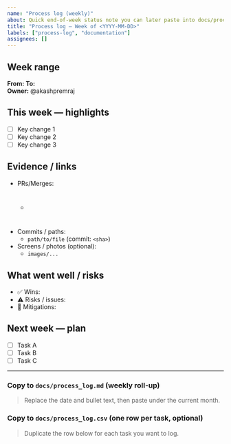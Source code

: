 ```yaml
---
name: "Process log (weekly)"
about: Quick end-of-week status note you can later paste into docs/process_log.md and process_log.csv
title: "Process log — Week of <YYYY-MM-DD>"
labels: ["process-log", "documentation"]
assignees: []
---
```


## Week range
**From:** <YYYY-MM-DD>  **To:** <YYYY-MM-DD>  
**Owner:** @akashpremraj

## This week — highlights
- [ ] Key change 1
- [ ] Key change 2
- [ ] Key change 3

## Evidence / links
- PRs/Merges:  
  - #
- Commits / paths:  
  - `path/to/file` (commit: `<sha>`)
- Screens / photos (optional):  
  - `images/...`

## What went well / risks
- ✅ Wins:
- ⚠️ Risks / issues:
- 🧯 Mitigations:

## Next week — plan
- [ ] Task A
- [ ] Task B
- [ ] Task C

---

### Copy to `docs/process_log.md` (weekly roll-up)
> Replace the date and bullet text, then paste under the current month.

### Copy to `docs/process_log.csv` (one row per task, optional)
> Duplicate the row below for each task you want to log.

